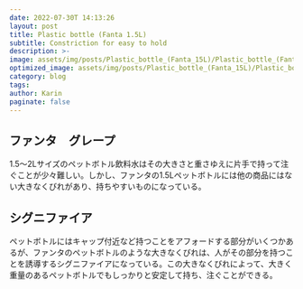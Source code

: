```yaml
---
date: 2022-07-30T 14:13:26
layout: post
title: Plastic bottle (Fanta 1.5L)
subtitle: Constriction for easy to hold
description: >-
image: assets/img/posts/Plastic_bottle_(Fanta_15L)/Plastic_bottle_(Fanta_15L).JPG
optimized_image: assets/img/posts/Plastic_bottle_(Fanta_15L)/Plastic_bottle_(Fanta_15L)_resized_thumbnail.JPG
category: blog
tags: 
author: Karin
paginate: false
---
```


## ファンタ　グレープ

1.5～2Lサイズのペットボトル飲料水はその大きさと重さゆえに片手で持って注ぐことが少々難しい。しかし、ファンタの1.5Lペットボトルには他の商品にはない大きなくびれがあり、持ちやすいものになっている。

## シグニファイア

ペットボトルにはキャップ付近など持つことをアフォードする部分がいくつかあるが、ファンタのペットボトルのような大きなくびれは、人がその部分を持つことを誘導するシグニファイアになっている。この大きなくびれによって、大きく重量のあるペットボトルでもしっかりと安定して持ち、注ぐことができる。